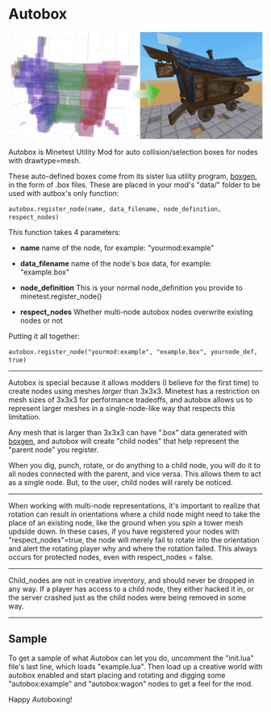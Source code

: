 # Autobox

![Autobox Visual Example](readme_assets/visual_example.jpg)

Autobox is Minetest Utility Mod for auto collision/selection boxes for nodes with drawtype=mesh. 

These auto-defined boxes come from its sister lua utility program, [boxgen](https://github.com/ExeVirus/boxgen), 
in the form of <filename>.box files. These are placed in your mod's "data/" folder to be used with autbox's only function:

    autobox.register_node(name, data_filename, node_definition, respect_nodes)

This function takes 4 parameters:

- **name** name of the node, for example: "yourmod:example"

- **data_filename** name of the node's box data, for example: "example.box"

- **node_definition** This is your normal node_definition you provide to minetest.register_node()

- **respect_nodes** Whether multi-node autobox nodes overwrite existing nodes or not
    
Putting it all together:

    autobox.register_node("yourmod:example", "example.box", yournode_def, true)
    
---

Autobox is special because it allows modders (I believe for the first time) to create nodes using meshes
*larger* than 3x3x3. Minetest has a restriction on mesh sizes of 3x3x3 for performance tradeoffs, and autobox 
allows us to represent larger meshes in a single-node-like way that respects this limitation. 

Any mesh that is larger than 3x3x3 can have ".box" data generated with [boxgen](https://github.com/ExeVirus/boxgen),
and autobox will create "child nodes" that help represent the "parent node" you register.

When you dig, punch, rotate, or do anything to a child node, you will do it to all nodes connected with the parent, and vice versa.
This allows them to act as a single node. But, to the user, child nodes will rarely be noticed. 

---

When working with multi-node representations, it's important to realize that rotation can result in orientations where a child node might
need to take the place of an existing node, like the ground when you spin a tower mesh updside down. In these cases, if you have registered your nodes with "respect_nodes"=true, the node will merely fail to rotate into the orientation and alert the rotating player why and where the rotation failed.
This always occurs for protected nodes, even with respect_nodes = false. 

---

Child_nodes are not in creative inventory, and should never be dropped in any way. If a player has access to a child node, they either hacked it in, or the server crashed just as the child nodes were being removed in some way. 

---

## Sample

To get a sample of what Autobox can let you do, uncomment the "init.lua" file's last line, which loads "example.lua". Then load up a creative world with autobox enabled and start placing and rotating and digging some "autobox:example" and "autobox:wagon" nodes to get a feel for the mod.

Happy *Auto*boxing!


